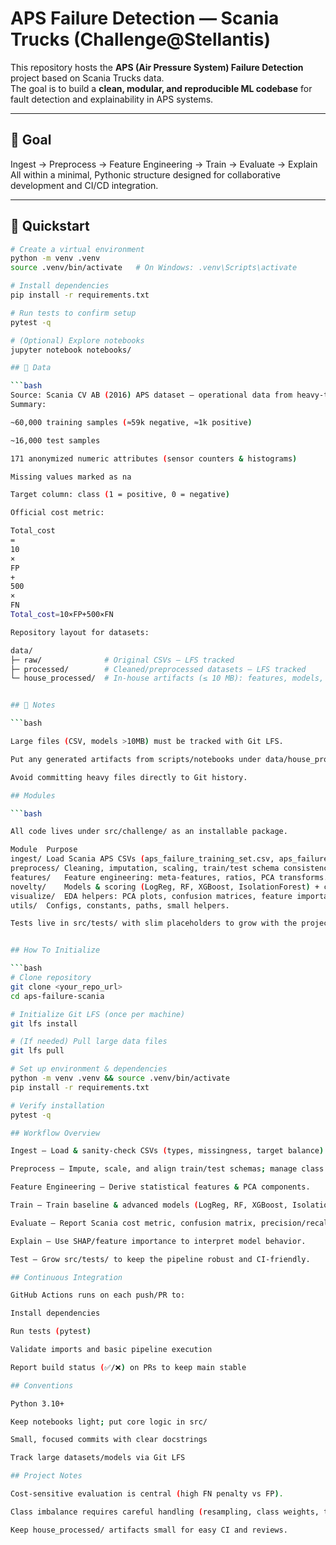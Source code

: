 # APS Failure Detection — Scania Trucks (Challenge@Stellantis)

This repository hosts the **APS (Air Pressure System) Failure Detection** project based on Scania Trucks data.  
The goal is to build a **clean, modular, and reproducible ML codebase** for fault detection and explainability in APS systems.

---

## 🎯 Goal
Ingest → Preprocess → Feature Engineering → Train → Evaluate → Explain  
All within a minimal, Pythonic structure designed for collaborative development and CI/CD integration.

---

## 🚀 Quickstart

```bash
# Create a virtual environment
python -m venv .venv
source .venv/bin/activate   # On Windows: .venv\Scripts\activate

# Install dependencies
pip install -r requirements.txt

# Run tests to confirm setup
pytest -q

# (Optional) Explore notebooks
jupyter notebook notebooks/

## 🚀 Data

```bash
Source: Scania CV AB (2016) APS dataset — operational data from heavy-truck air-pressure systems.
Summary:

~60,000 training samples (≈59k negative, ≈1k positive)

~16,000 test samples

171 anonymized numeric attributes (sensor counters & histograms)

Missing values marked as na

Target column: class (1 = positive, 0 = negative)

Official cost metric:

Total_cost
=
10
×
FP
+
500
×
FN
Total_cost=10×FP+500×FN

Repository layout for datasets:

data/
├─ raw/              # Original CSVs — LFS tracked
├─ processed/        # Cleaned/preprocessed datasets — LFS tracked
└─ house_processed/  # In-house artifacts (≤ 10 MB): features, models, reports


## 🚀 Notes

```bash

Large files (CSV, models >10MB) must be tracked with Git LFS.

Put any generated artifacts from scripts/notebooks under data/house_processed/.

Avoid committing heavy files directly to Git history.

## Modules

```bash

All code lives under src/challenge/ as an installable package.

Module	Purpose
ingest/	Load Scania APS CSVs (aps_failure_training_set.csv, aps_failure_test_set.csv) + missing-value handling.
preprocess/	Cleaning, imputation, scaling, train/test schema consistency.
features/	Feature engineering: meta-features, ratios, PCA transforms.
novelty/	Models & scoring (LogReg, RF, XGBoost, IsolationForest) + cost evaluation utility.
visualize/	EDA helpers: PCA plots, confusion matrices, feature importance.
utils/	Configs, constants, paths, small helpers.

Tests live in src/tests/ with slim placeholders to grow with the project.


## How To Initialize

```bash
# Clone repository
git clone <your_repo_url>
cd aps-failure-scania

# Initialize Git LFS (once per machine)
git lfs install

# (If needed) Pull large data files
git lfs pull

# Set up environment & dependencies
python -m venv .venv && source .venv/bin/activate
pip install -r requirements.txt

# Verify installation
pytest -q

## Workflow Overview

Ingest – Load & sanity-check CSVs (types, missingness, target balance).

Preprocess – Impute, scale, and align train/test schemas; manage class imbalance.

Feature Engineering – Derive statistical features & PCA components.

Train – Train baseline & advanced models (LogReg, RF, XGBoost, IsolationForest).

Evaluate – Report Scania cost metric, confusion matrix, precision/recall.

Explain – Use SHAP/feature importance to interpret model behavior.

Test – Grow src/tests/ to keep the pipeline robust and CI-friendly.

## Continuous Integration

GitHub Actions runs on each push/PR to:

Install dependencies

Run tests (pytest)

Validate imports and basic pipeline execution

Report build status (✅/❌) on PRs to keep main stable

## Conventions

Python 3.10+

Keep notebooks light; put core logic in src/

Small, focused commits with clear docstrings

Track large datasets/models via Git LFS

## Project Notes

Cost-sensitive evaluation is central (high FN penalty vs FP).

Class imbalance requires careful handling (resampling, class weights, threshold tuning).

Keep house_processed/ artifacts small for easy CI and reviews.
